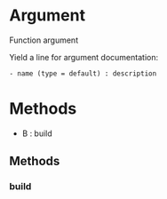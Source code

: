 # Argument



Function argument

Yield a line for argument documentation:
```
- name (type = default) : description
```



# Methods
- B : build 

## Methods

### build







